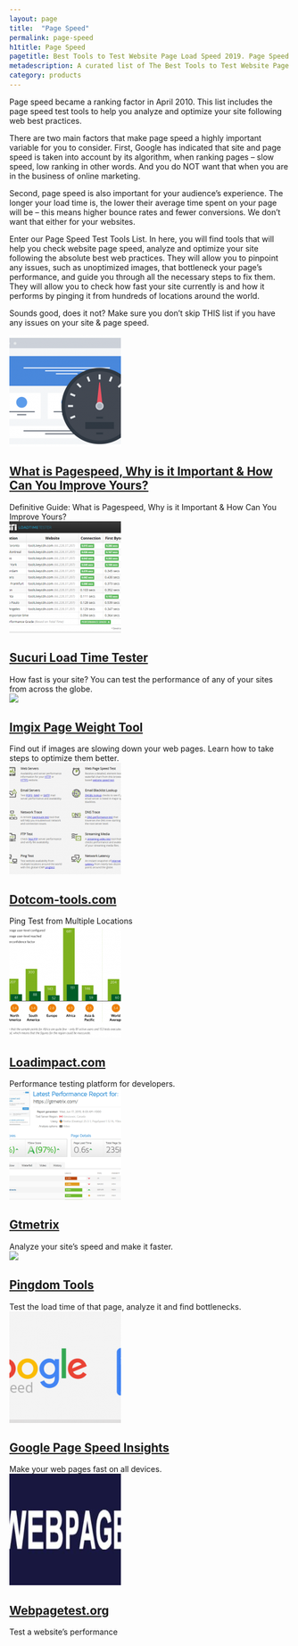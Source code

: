 ```yaml
---
layout: page
title:  "Page Speed"
permalink: page-speed
h1title: Page Speed
pagetitle: Best Tools to Test Website Page Load Speed 2019. Page Speed Test Tools
metadescription: A curated list of The Best Tools to Test Website Page Load Speed and improve page&#039;s speed performance. Updated for 2019 - added new page speed test tools.
category: products
---
```


Page speed became a ranking factor in April 2010. This list includes the page speed test tools to help you analyze and optimize your site following web best practices.

There are two main factors that make page speed a highly important variable for you to consider. First, Google has indicated that site and page speed is taken into account by its algorithm, when ranking pages – slow speed, low ranking in other words. And you do NOT want that when you are in the business of online marketing.

Second, page speed is also important for your audience’s experience. The longer your load time is, the lower their average time spent on your page will be – this means higher bounce rates and fewer conversions. We don’t want that either for your websites.

Enter our Page Speed Test Tools List. In here, you will find tools that will help you check website page speed, analyze and optimize your site following the absolute best web practices. They will allow you to pinpoint any issues, such as unoptimized images, that bottleneck your page’s performance, and guide you through all the necessary steps to fix them. They will allow you to check how fast your site currently is and how it performs by pinging it from hundreds of locations around the world.

Sounds good, does it not? Make sure you don’t skip THIS list if you have any issues on your site & page speed.

<article class="resource">
<div class="resource__thumb"><img  src="/wp-content/uploads/2017/09/page-speed-tips-min-200x200.png"  /></div>
<div class="resource__info">
<h2 class="h2 category-title"><a href="http://www.digitalexaminer.com/page-speed/?ref=curatedseotools.com" target="_blank class=">What is Pagespeed, Why is it Important &amp; How Can You Improve Yours?</a></h2>
Definitive Guide: What is Pagespeed, Why is it Important &amp; How Can You Improve Yours?

</div>
</article><article class="resource">
<div class="resource__thumb"><img  src="/wp-content/uploads/2017/01/sucuri-load-time-tester-200x200.png"  /></div>
<div class="resource__info">
<h2 class="h2 category-title"><a href="https://performance.sucuri.net/?ref=curatedseotools.com" target="_blank class=">Sucuri Load Time Tester</a></h2>
How fast is your site? You can test the performance of any of your sites from across the globe.

</div>
</article><article class="resource">
<div class="resource__thumb"><img  src="/wp-content/uploads/2016/12/imgix-page-weight-tool-200x200.png" sizes="(max-width: 200px) 100vw, 200px" srcset="https://curatedseotools.com/wp-content/uploads/2016/12/imgix-page-weight-tool-200x200.png 200w, https://curatedseotools.com/wp-content/uploads/2016/12/imgix-page-weight-tool-90x90.png 90w, https://curatedseotools.com/wp-content/uploads/2016/12/imgix-page-weight-tool.png 390w"  /></div>
<div class="resource__info">
<h2 class="h2 category-title"><a href="https://pageweight.imgix.com/?ref=curatedseotools.com" target="_blank class=">Imgix Page Weight Tool</a></h2>
Find out if images are slowing down your web pages. Learn how to take steps to optimize them better.

</div>
</article><article class="resource">
<div class="resource__thumb"><img  src="/wp-content/uploads/2016/12/dotcom-tools-com-200x200.png"  /></div>
<div class="resource__info">
<h2 class="h2 category-title"><a href="https://www.dotcom-tools.com/ping-test.aspx?ref=curatedseotools.com" target="_blank class=">Dotcom-tools.com</a></h2>
Ping Test from Multiple Locations

</div>
</article><article class="resource">
<div class="resource__thumb"><img  src="/wp-content/uploads/2016/12/loadimpact-com-200x200.png"  /></div>
<div class="resource__info">
<h2 class="h2 category-title"><a href="https://loadimpact.com/?ref=curatedseotools.com" target="_blank class=">Loadimpact.com</a></h2>
Performance testing platform for developers.

</div>
</article><article class="resource">
<div class="resource__thumb"><img  src="/wp-content/uploads/2016/12/gtmetrix-200x200.png"  /></div>
<div class="resource__info">
<h2 class="h2 category-title"><a href="https://gtmetrix.com/?ref=curatedseotools.com" target="_blank class=">Gtmetrix</a></h2>
Analyze your site’s speed and make it faster.

</div>
</article><article class="resource">
<div class="resource__thumb"><img  src="/wp-content/uploads/2016/12/pingdom-tools-200x200.png" sizes="(max-width: 200px) 100vw, 200px" srcset="https://curatedseotools.com/wp-content/uploads/2016/12/pingdom-tools-200x200.png 200w, https://curatedseotools.com/wp-content/uploads/2016/12/pingdom-tools-90x90.png 90w, https://curatedseotools.com/wp-content/uploads/2016/12/pingdom-tools.png 400w"  /></div>
<div class="resource__info">
<h2 class="h2 category-title"><a href="https://tools.pingdom.com/?ref=curatedseotools.com" target="_blank class=">Pingdom Tools</a></h2>
Test the load time of that page, analyze it and find bottlenecks.

</div>
</article><article class="resource">
<div class="resource__thumb"><img  src="/wp-content/uploads/2016/12/google-page-speed-insights-200x200.png"  /></div>
<div class="resource__info">
<h2 class="h2 category-title"><a href="https://developers.google.com/speed/pagespeed/insights/?ref=curatedseotools.com" target="_blank class=">Google Page Speed Insights</a></h2>
Make your web pages fast on all devices.

</div>
</article><article class="resource">
<div class="resource__thumb"><img  src="/wp-content/uploads/2016/12/webpagetest-org-200x200.jpg"  /></div>
<div class="resource__info">
<h2 class="h2 category-title"><a href="http://www.webpagetest.org/?ref=curatedseotools.com" target="_blank class=">Webpagetest.org</a></h2>
Test a website’s performance

</div>
</article>
